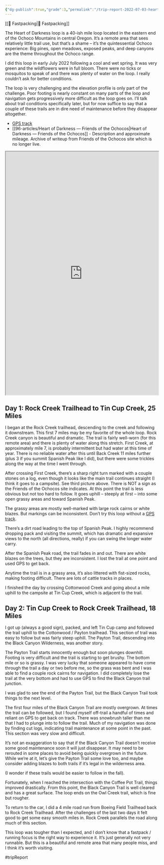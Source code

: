 ```yaml
---
{"dg-publish":true,"grade":3,"permalink":"/trip-report-2022-07-03-heart-of-darkness-fastpack/","dgPassFrontmatter":true}
---
```



[[📘 Fastpacking\|📘 Fastpacking]]

The Heart of Darkness loop is a 40-ish mile loop located in the eastern end of the Ochoco Mountains in central Oregon. It’s a remote area that sees relatively little trail use, but that’s a shame – it’s the quintessential Ochoco experience: Big pines, open meadows, exposed peaks, and deep canyons are the theme throughout the Ochoco range.

I did this loop in early July 2022 following a cool and wet spring. It was very green and the wildflowers were in full bloom. There were no ticks or mosquitos to speak of and there was plenty of water on the loop. I really couldn’t ask for better conditions.

The loop is very challenging and the elevation profile is only part of the challenge. Poor footing is nearly constant on many parts of the loop and navigation gets progressively more difficult as the loop goes on. I’ll talk about trail conditions specifically later, but for now suffice to say that a couple of these trails are in dire need of maintenance before they disappear altogether.

- [GPS track](https://caltopo.com/m/EAUN)
- [[96-articles/Heart of Darkness — Friends of the Ochocos\|Heart of Darkness — Friends of the Ochocos]] - Description and approximate mileage. Archive of writeup from Friends of the Ochocos site which is no longer live.

<iframe src="https://photoprism.ajy.co/s/13icq91ne6/heart-of-darkness" width="100%" height="800"></iframe>

## Day 1: Rock Creek Trailhead to Tin Cup Creek, 25 Miles

I began at the Rock Creek trailhead, descending to the creek and following it downstream. This first 7 miles may be my favorite of the whole loop. Rock Creek canyon is beautiful and dramatic. The trail is fairly well-worn (for this remote area) and there is plenty of water along this stretch. First Creek, at approximately mile 7, is probably intermittent but had water at this time of year. There is no reliable water after this until Back Creek 11 miles further (plus 3 if you summit Spanish Peak like I did), but there were some trickles along the way at the time I went through.

After crossing First Creek, there’s a sharp right turn marked with a couple stones on a log, even though it looks like the main trail continues straight (I think it goes to a campsite). See third picture above. There is NOT a sign as the Friends of the Ochocos site indicates. At this point the trail is less obvious but not too hard to follow. It goes uphill – steeply at first – into some open grassy areas and toward Spanish Peak.

The grassy areas are mostly well-marked with large rock cairns or white blazes. But markings can be inconsistent. Don’t try this loop without a [GPS track](https://caltopo.com/m/EAUN).

There’s a dirt road leading to the top of Spanish Peak. I highly recommend dropping pack and visiting the summit, which has dramatic and expansive views to the north (all directions, really) if you can swing the longer water carry.

After the Spanish Peak road, the trail fades in and out. There are white blazes on the trees, but they are inconsistent. I lost the trail at one point and used GPS to get back.

Anytime the trail is in a grassy area, it’s also littered with fist-sized rocks, making footing difficult. There are lots of cattle tracks in places.

I finished the day by crossing Cottonwood Creek and going about a mile uphill to the campsite at Tin Cup Creek, which is adjacent to the trail.

## Day 2: Tin Cup Creek to Rock Creek Trailhead, 18 Miles

I got up (always a good sign), packed, and left Tin Cup camp and followed the trail uphill to the Cottonwood / Payton trailhead. This section of trail was easy to follow but was fairly steep uphill. The Payton Trail, descending into the Black Canyon Wilderness, was another story.

The Payton Trail starts innocently enough but soon plunges downhill. Footing is very difficult and the trail is starting to get brushy. The bottom mile or so is grassy. I was very lucky that someone appeared to have come through the trail a day or two before me, so the grass was bent and I was able to find a couple rock cairns for navigation. I did completely lose the trail at the very bottom and had to use GPS to find the Black Canyon trail junction.

I was glad to see the end of the Payton Trail, but the Black Canyon Trail took things to the next level.

The first four miles of the Black Canyon Trail are mostly overgrown. At times the trail can be followed, but I found myself off-trail a handful of times and reliant on GPS to get back on track. There was snowbrush taller than me that I had to plunge into to follow the trail. Much of my navigation was done by finding cut logs, indicating trail maintenance at some point in the past. This section was very slow and difficult.

It’s not an exaggeration to say that if the Black Canyon Trail doesn’t receive some good maintenance soon it will just disappear. It may need to be rerouted in some places to avoid being quickly overgrown in the future. While we’re at it, let’s give the Payton Trail some love too, and maybe consider adding blazes to both trails if it’s legal in the wilderness area.

(I wonder if these trails would be easier to follow in the fall).

Fortunately, when I reached the intersection with the Coffee Pot Trail, things improved drastically. From this point, the Black Canyon Trail is well cleared and has a great surface. The loop ends on the Owl Creek trail, which is fine but rougher.

To return to the car, I did a 4 mile road run from Boeing Field Trailhead back to Rock Creek Trailhead. After the challenges of the last two days it felt good to get some easy smooth miles in. Rock Creek parallels the road along much of this section.

This loop was tougher than I expected, and I don’t know that a fastpack / running focus is the right way to experience it. It’s just generally not very runnable. But this is a beautiful and remote area that many people miss, and I think it’s worth visiting.

#tripReport
